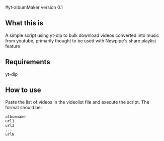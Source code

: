 #yt-albumMaker version 0.1

## What this is

A simple script using yt-dlp to bulk download videos converted into music from youtube, primarily thought to be used with Newpipe's share playlist feature

## Requirements
yt-dlp

## How to use

Paste the list of videos in the videolist file and execute the script.
The format should be:

```
albumname
url1
url2
...
urlN
```



